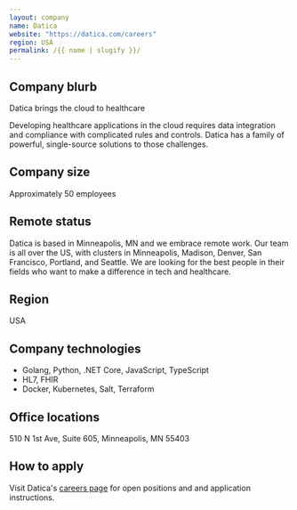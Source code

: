 ```yaml
---
layout: company
name: Datica
website: "https://datica.com/careers"
region: USA
permalink: /{{ name | slugify }}/
---
```


## Company blurb
Datica brings the cloud to healthcare

Developing healthcare applications in the cloud requires data integration and compliance with complicated rules and controls. Datica has a family of powerful, single-source solutions to those challenges.

## Company size
Approximately 50 employees

## Remote status
Datica is based in Minneapolis, MN and we embrace remote work. Our team is all over the US, with clusters in Minneapolis, Madison, Denver, San Francisco, Portland, and Seattle. We are looking for the best people in their fields who want to make a difference in tech and healthcare.

## Region
USA

## Company technologies
* Golang, Python, .NET Core, JavaScript, TypeScript
* HL7, FHIR
* Docker, Kubernetes, Salt, Terraform

## Office locations
510 N 1st Ave, Suite 605, Minneapolis, MN 55403

## How to apply
Visit Datica's [careers page](https://datica.com/careers/) for open positions and and application instructions.